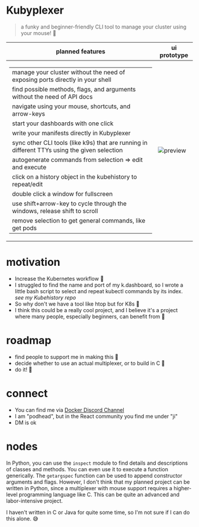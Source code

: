 # Kubyplexer
> a funky and beginner-friendly CLI tool to manage your cluster using your mouse! 🎉

<table>
  <thead>
    <tr>
      <th>planned features</th>
      <th>ui prototype</th>
    </tr>
  </thead>
  <tbody>
    <tr>
      <td>
        <table>
          <tbody>
            <tr>
              <small><td>manage your cluster without the need of exposing ports directly in your shell</td></small>
            </tr>
            <tr>
              <td>find possible methods, flags, and arguments without the need of API docs</td>
            </tr>
            <tr>
              <td>navigate using your mouse, shortcuts, and arrow-keys</td>
            </tr>
            <tr>
              <td>start your dashboards with one click</td>
            </tr>
            <tr>
              <td>write your manifests directly in Kubyplexer</td>
            </tr>
            <tr>
              <td>sync other CLI tools (like k9s) that are running in different TTYs using the given selection</td>
            </tr>
            <tr>
              <td>autogenerate commands from selection => edit and execute</td>
            </tr>
            <tr>
              <td>click on a history object in the kubehistory to repeat/edit</td>
            </tr>
            <tr>
              <td>double click a window for fullscreen</td>
            </tr>
            <tr>
              <td>use shift+arrow-key to cycle through the windows, release shift to scroll</td>
            </tr>
            <tr>
              <td>remove selection to get general commands, like get pods</td>
            </tr>
          </tbody>
        </table>
      </td>
      <td>
        <img src="https://github.com/ji-soft/kubyplexer/blob/main/kubyplexer_noinfo.png?raw=true" alt="preview" />
      </td>
    </tr>
  </tbody>
</table>

# motivation
- Increase the Kubernetes workflow 🚀
- I struggled to find the name and port of my k.dashboard, so I wrote a little bash script to select and repeat kubectl commands by its index. *see my Kubehistory repo*
- So why don't we have a tool like htop but for K8s 🤔
- I think this could be a really cool project, and I believe it's a project where many people, especially beginners, can benefit from 🌟

# roadmap
- find people to support me in making this 🤝
- decide whether to use an actual multiplexer, or to build in C 🔧
- do it! 💪

# connect
- You can find me via [Docker Discord Channel](https://discord.gg/HDnGNa68)
- I am "podhead", but in the React community you find me under "ji"
- DM is ok

# nodes
In Python, you can use the `inspect` module to find details and descriptions of classes and methods. You can even use it to execute a function generically. The `getargspec` function can be used to append constructor arguments and flags. However, I don't think that my planned project can be written in Python, since a multiplexer with mouse support requires a higher-level programming language like C. This can be quite an advanced and labor-intensive project.

I haven't written in C or Java for quite some time, so I'm not sure if I can do this alone. 😅
